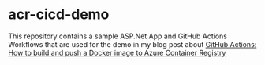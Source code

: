 # acr-cicd-demo

This repository contains a sample ASP.Net App and GitHub Actions Workflows that are used for the demo in my blog post about <a href="https://alaintd.github.io/posts/How-to-build-push-to-ACR-using-GitHub-Actions/" target="_blank">GitHub Actions: How to build and push a Docker image to Azure Container Registry</a>
